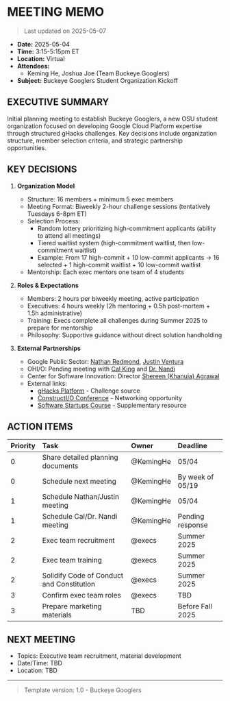 # MEETING MEMO

> Last updated on 2025-05-07

- **Date:** 2025-05-04
- **Time:** 3:15-5:15pm ET
- **Location:** Virtual
- **Attendees:**
  - Keming He, Joshua Joe (Team Buckeye Googlers)
- **Subject:** Buckeye Googlers Student Organization Kickoff

## EXECUTIVE SUMMARY

Initial planning meeting to establish Buckeye Googlers, a new OSU student organization focused on developing Google Cloud Platform expertise through structured gHacks challenges. Key decisions include organization structure, member selection criteria, and strategic partnership opportunities.

## KEY DECISIONS

1. **Organization Model**
   - Structure: 16 members + minimum 5 exec members
   - Meeting Format: Biweekly 2-hour challenge sessions (tentatively Tuesdays 6-8pm ET)
   - Selection Process:
     - Random lottery prioritizing high-commitment applicants (ability to attend all meetings)
     - Tiered waitlist system (high-commitment waitlist, then low-commitment waitlist)
     - Example: From 17 high-commit + 10 low-commit applicants → 16 selected + 1 high-commit waitlist + 10 low-commit waitlist
   - Mentorship: Each exec mentors one team of 4 students

2. **Roles & Expectations**
   - Members: 2 hours per biweekly meeting, active participation
   - Executives: 4 hours weekly (2h mentoring + 0.5h post-mortem + 1.5h administrative)
   - Training: Execs complete all challenges during Summer 2025 to prepare for mentorship
   - Philosophy: Supportive guidance without direct solution handholding

3. **External Partnerships**
   - Google Public Sector: [Nathan Redmond](https://www.linkedin.com/in/nathan-redmond-a83ba910/), [Justin Ventura](https://www.linkedin.com/in/justin-ventura-b1158b12/)
   - OHI/O: Pending meeting with [Cal King](https://www.linkedin.com/in/cal-king-777a1111/) and [Dr. Nandi](https://www.linkedin.com/in/arnabdotorg/)
   - Center for Software Innovation: Director [Shereen (Khanuja) Agrawal](https://www.linkedin.com/in/shereenkhanuja/)
   - External links:
     - [gHacks Platform](https://ghacks.dev/) - Challenge source
     - [ConstructI/O Conference](https://www.goconstruct.io/) - Networking opportunity
     - [Software Startups Course](https://software.osu.edu/intro-software-startups-cse-5889) - Supplementary resource

## ACTION ITEMS

| Priority | Task | Owner | Deadline |
| :--- | :--- | :--- | :--- |
| 0 | Share detailed planning documents | @KemingHe | 05/04 |
| 0 | Schedule next meeting | @KemingHe | By week of 05/19 |
| 1 | Schedule Nathan/Justin meeting | @KemingHe | 05/04 |
| 1 | Schedule Cal/Dr. Nandi meeting | @KemingHe | Pending response |
| 2 | Exec team recruitment | @execs | Summer 2025 |
| 2 | Exec team training | @execs | Summer 2025 |
| 2 | Solidify Code of Conduct and Constitution | @execs | Summer 2025 |
| 3 | Confirm exec team roles | @execs | TBD |
| 3 | Prepare marketing materials | TBD | Before Fall 2025 |

## NEXT MEETING

- Topics: Executive team recruitment, material development  
- Date/Time: TBD
- Location: TBD

---

> Template version: 1.0 - Buckeye Googlers
